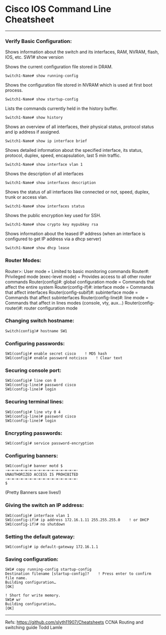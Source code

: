 # Cisco IOS Command Line Cheatsheet
---

### Verify Basic Configuration:

Shows information about the switch and its interfaces, RAM, NVRAM, flash, IOS, etc.
SW1# show version

Shows the current configuration file stored in DRAM.

~~~
Switch1-Name# show running-config
~~~

Shows the configuration file stored in NVRAM which is used at first boot process.
~~~
Switch1-Name# show startup-config
~~~

Lists the commands currently held in the history buffer.
~~~
Switch1-Name# show history
~~~

Shows an overview of all interfaces, their physical status, protocol status and ip address if assigned.
~~~
Switch1-Name# show ip interface brief
~~~

Shows detailed information about the specified interface, its status, protocol, duplex, speed, encapsulation, last 5 min traffic.
~~~
Switch1-Name# show interface vlan 1
~~~

Shows the description of all interfaces
~~~
Switch1-Name# show interfaces description
~~~

Shows the status of all interfaces like connected or not, speed, duplex, trunk or access vlan.
~~~
Switch1-Name# show interfaces status
~~~

Shows the public encryption key used for SSH.
~~~
Switch1-Name# show crypto key mypubkey rsa
~~~

Shows information about the leased IP address (when an interface is configured to get IP address via a dhcp server)
~~~
Switch1-Name# show dhcp lease
~~~

### Router Modes:

Router>: User mode = Limited to basic monitoring commands
Router#: Privileged mode (exec-level mode) = Provides access to all other router commands
Router(config)#: global configuration mode = Commands that affect the entire system
Router(config-if)#: interface mode = Commands that affect interfaces
Router(config-subif)#: subinterface mode = Commands that affect subinterfaces
Router(config-line)#: line mode = Commands that affect in lines modes (console, vty, aux…)
Router(config-router)#: router configuration mode

### Changing switch hostname:

~~~
Switch(config)# hostname SW1
~~~

### Configuring passwords:
~~~
SW1(config)# enable secret cisco    ! MD5 hash
SW1(config)# enable password notcisco    ! Clear text
~~~

### Securing console port:

~~~
SW1(config)# line con 0
SW1(config-line)# password cisco
SW1(config-line)# login
~~~

### Securing terminal lines:
~~~
SW1(config)# line vty 0 4
SW1(config-line)# password cisco
SW1(config-line)# login
~~~

### Encrypting passwords:
~~~
SW1(config)# service password-encryption
~~~
### Configuring banners:
~~~
SW1(config)# banner motd $
-=-=-=-=-=-=-=-=-=-=-=-=-=-=-=-=-
UNAUTHORIZED ACCESS IS PROHIBITED
-=-=-=-=-=-=-=-=-=-=-=-=-=-=-=-=-
$
~~~
(Pretty Banners save lives!)

### Giving the switch an IP address:

~~~
SW1(config)# interface vlan 1
SW1(config-if)# ip address 172.16.1.11 255.255.255.0    ! or DHCP
SW1(config-if)# no shutdown
~~~

### Setting the default gateway:
~~~
SW1(config)# ip default-gateway 172.16.1.1
~~~
### Saving configuration:
~~~
SW1# copy running-config startup-config
Destination filename [startup-config]?    ! Press enter to confirm file name.
Building configuration…
[OK]
 
! Short for write memory.
SW1# wr
Building configuration…
[OK]
~~~
---
Refs: 
https://github.com/slyth11907/Cheatsheets
CCNA Routing and switching guide Todd Lamle
